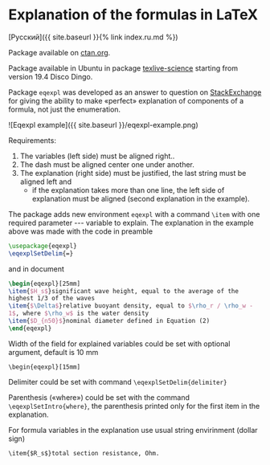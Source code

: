 Explanation of the formulas in LaTeX
========

[Русский]({{ site.baseurl }}{% link index.ru.md %})

Package available on [ctan.org](https://ctan.org/pkg/eqexpl).

Package available in Ubuntu in package
[texlive-science](https://packages.ubuntu.com/disco/texlive-science)
starting from version 19.4 Disco Dingo.

Package `eqexpl` was developed as an answer to question on
[StackExchange](https://tex.stackexchange.com/q/95838/119485) for
giving the ability to make «perfect» explanation of components of a
formula, not just the enumeration.

![Eqexpl example]({{ site.baseurl }}/eqexpl-example.png)

Requirements:
1. The variables (left side) must be aligned right..
2. The dash must be aligned center one under another.
3. The explanation (right side) must be justified, the last string
   must be aligned left and
   - if the explanation takes more than one line, the left side of
     explanation must be aligned (second explanation in the example).

The package adds new environment `eqexpl` with a command `\item` with
one required parameter --- variable to explain.  The explanation in
the example above was made with the code in preamble

```latex
\usepackage{eqexpl}
\eqexplSetDelim{=}
```

and in document

```latex
\begin{eqexpl}[25mm]
\item{$H_s$}significant wave height, equal to the average of the
highest 1/3 of the waves
\item{$\Delta$}relative buoyant density, equal to $\rho_r / \rho_w -
1$, where $\rho_w$ is the water density
\item{$D_{n50}$}nominal diameter defined in Equation (2)
\end{eqexpl}
```

Width of the field for explained variables could be set with optional
argument, default is 10 mm

    \begin{eqexpl}[15mm]

Delimiter could be set with command `\eqexplSetDelim{delimiter}`

Parenthesis («where») could be set with the command
`\eqexplSetIntro{where}`, the parenthesis printed only for the first
item in the explanation.

For formula variables in the explanation use usual string envirinment
(dollar sign)

    \item{$R_s$}total section resistance, Ohm.
